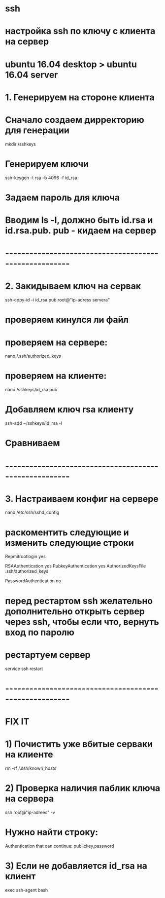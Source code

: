 # ssh
# настройка ssh по ключу с клиента на сервер
# ubuntu 16.04 desktop > ubuntu 16.04 server

# 1. Генерируем на стороне клиента
# Сначало создаем дирректорию для генерации

mkdir /sshkeys

# Генерируем ключи

ssh-keygen -t rsa -b 4096 -f id_rsa

# Задаем пароль для ключа

# Вводим ls -l, должно быть id.rsa и id.rsa.pub. pub - кидаем на сервер

# ------------------------------------------------------
# 2. Закидываем ключ на сервак

ssh-copy-id -i id_rsa.pub root@"ip-adress servera"

# проверяем кинулся ли файл
# проверяем на сервере:

nano /.ssh/authorized_keys

# проверяем на клиенте:

nano /sshkeys/id_rsa.pub

# Добавляем ключ rsa клиенту
ssh-add ~/sshkeys/id_rsa -l


# Сравниваем
# ------------------------------------------------------
# 3. Настраиваем конфиг на сервере

nano /etc/ssh/sshd_config

# раскоментить следующие и изменить следующие строки
Repmitrootlogin yes

RSAAuthentication yes
PubkeyAuthentication yes
AuthorizedKeysFile		.ssh/authorized_keys

PasswordAuthentication no

# перед рестартом ssh желательно дополнительно открыть сервер через ssh, чтобы если что, вернуть вход по паролю

# рестартуем сервер
 service ssh restart
# ------------------------------------------------------
# FIX IT

# 1) Почистить уже вбитые серваки на клиенте

rm -rf /.ssh/known_hosts

# 2) Проверка наличия паблик ключа на сервера

ssh root@"ip-adrees" -v

# Нужно найти строку:

Authentication that can continue: publickey,password

# 3) Если не добавляется id_rsa на клиент

exec ssh-agent bash

